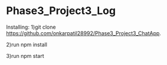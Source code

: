 # Phase3_Project3_Log
Installing:
1)git clone https://github.com/onkarpatil28992/Phase3_Project3_ChatApp.


2)run npm install


3)run npm start

